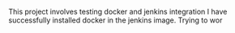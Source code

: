 This project involves testing docker and jenkins integration
I have successfully installed docker in the jenkins image. 
Trying to wor